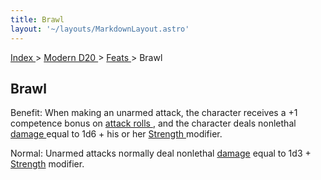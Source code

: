 ```yaml
---
title: Brawl
layout: '~/layouts/MarkdownLayout.astro'
---
```


[ Index ](/) > [ Modern D20 ](/modern.d20.srd) > [ Feats ](/modern.d20.srd/feats) > Brawl

##  Brawl

Benefit: When making an unarmed attack, the character receives a +1 competence
bonus on [ attack rolls ](/modern.d20.srd/combat/attack.roll) , and the
character deals nonlethal [ damage ](/modern.d20.srd/combat/damage) equal to
1d6 + his or her [ Strength ](/modern.d20.srd/basics/ability.scores) modifier.

Normal: Unarmed attacks normally deal nonlethal [ damage](/modern.d20.srd/combat/damage) equal to 1d3 + [ Strength](/modern.d20.srd/basics/ability.scores) modifier.

